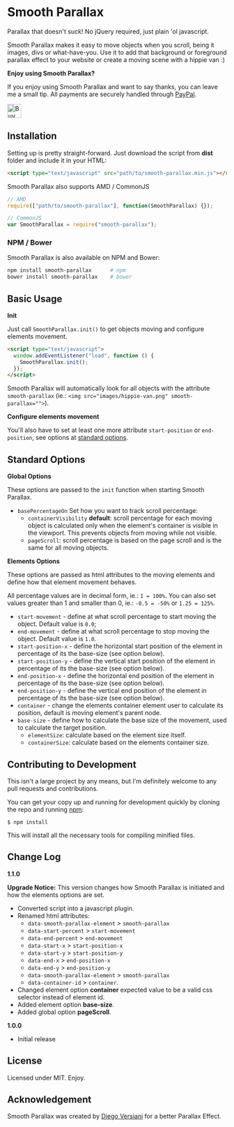 # Smooth Parallax

Parallax that doesn't suck! No jQuery required, just plain 'ol javascript.

Smooth Parallax makes it easy to move objects when you scroll, being it images, divs or what-have-you. Use it to add that background or foreground parallax effect to your website or create a moving scene with a hippie van :)


__Enjoy using Smooth Parallax?__

If you enjoy using Smooth Parallax and want to say thanks, you can leave me a small tip.
All payments are securely handled through [PayPal](https://paypal.com).

<a href='https://ko-fi.com/A0212ZQ' target='_blank'><img height='32' style='border:0px;height:32px;' src='https://az743702.vo.msecnd.net/cdn/kofi3.png?v=a' border='0' alt='Buy Me a Coffee at ko-fi.com' /></a>

## Installation

Setting up is pretty straight-forward. Just download the script from __dist__ folder and include it in your HTML:

```html
<script type="text/javascript" src="path/to/smooth-parallax.min.js"></script>
```

Smooth Parallax also supports AMD / CommonJS

```js
// AMD
require(["path/to/smooth-parallax"], function(SmoothParallax) {});

// CommonJS
var SmoothParallax = require("smooth-parallax");
```

### NPM / Bower

Smooth Parallax is also available on NPM and Bower:

```sh
npm install smooth-parallax      # npm
bower install smooth-parallax    # bower
```

## Basic Usage

__Init__

Just call `SmoothParallax.init()` to get objects moving and configure elements movement.

```html
<script type="text/javascript">
  window.addEventListener("load", function () {
    SmoothParallax.init();
  });
</script>
```

Smooth Parallax will automatically look for all objects with the attribute `smooth-parallax` (ie.: `<img src="images/hippie-van.png" smooth-parallax="">`).

__Configure elements movement__

You'll also have to set at least one more attribute `start-position` or `end-position`, see options at [standard options](#standard-options).

## Standard Options

__Global Options__

These options are passed to the `init` function when starting Smooth Parallax.

- `basePercentageOn` Set how you want to track scroll percentage:
    - `containerVisibility` __default__: scroll percentage for each moving object is calculated only when the element's container is visible in the viewport. This prevents objects from moving while not visible.
    - `pageScroll`: scroll percentage is based on the page scroll and is the same for all moving objects.

__Elements Options__

These options are passed as html attributes to the moving elements and define how that element movement behaves.

All percentage values are in decimal form, ie.: `1 = 100%`. You can also set values greater than 1 and smaller than 0, ie.: `-0.5 = -50%` or `1.25 = 125%`.

- `start-movement` - define at what scroll percentage to start moving the object. Default value is `0.0`;
- `end-movement` - define at what scroll percentage to stop moving the object. Default value is `1.0`.
- `start-position-x` - define the horizontal start position of the element in percentage of its the base-size (see option below).
- `start-position-y` - define the vertical start position of the element in percentage of its the base-size (see option below).
- `end-position-x` - define the horizontal end position of the element in percentage of its the base-size (see option below).
- `end-position-y` - define the vertical end position of the element in percentage of its the base-size (see option below).
- `container` - change the elements container element user to calculate its position, default is moving element's parent node.
- `base-size` - define how to calculate the base size of the movement, used to calculate the target position.
    - `elementSize`: calculate based on the element size itself.
    - `containerSize`: calculate based on the elements container size.

## Contributing to Development

This isn't a large project by any means, but I'm definitely welcome to any pull requests and contributions.

You can get your copy up and running for development quickly by cloning the repo and running [npm](http://npmjs.org/):

```
$ npm install
```

This will install all the necessary tools for compiling minified files.

## Change Log

__1.1.0__

__Upgrade Notice:__ This version changes how Smooth Parallax is initiated and how the elements options are set.

- Converted script into a javascript plugin.
- Renamed html attributes:
    - `data-smooth-parallax-element` > `smooth-parallax`
    - `data-start-percent` > `start-movement`
    - `data-end-percent` > `end-movement`
    - `data-start-x` > `start-position-x`
    - `data-start-y` > `start-position-y`
    - `data-end-x` > `end-position-x`
    - `data-end-y` > `end-position-y`
    - `data-smooth-parallax-element` > `smooth-parallax`
    - `data-container-id` > `container`.
- Changed element option __container__ expected value to be a valid css selector instead of element id.
- Added element option __base-size__.
- Added global option __pageScroll__.

__1.0.0__

- Initial release

## License

Licensed under MIT. Enjoy.

## Acknowledgement

Smooth Parallax was created by [Diego Versiani](http://diegoversiani.me) for a better Parallax Effect.
